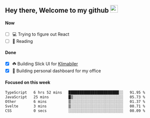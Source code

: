 ## Hey there, Welcome to my github <img src="https://media.giphy.com/media/hvRJCLFzcasrR4ia7z/giphy.gif" width="25px">

#### Now
- [ ] 💻 Trying to figure out React
- [ ] 📕 Reading

#### Done
- [x] ☘️ Building Slick UI for [Klimabiler](https://klimabiler.dk)
- [x] 🚀 Building personal dashboard for my office
 
 #### Focused on this week
<!--START_SECTION:waka-->

```txt
TypeScript   6 hrs 52 mins   ███████████████████████░░   91.95 %
JavaScript   25 mins         █▒░░░░░░░░░░░░░░░░░░░░░░░   05.73 %
Other        6 mins          ▒░░░░░░░░░░░░░░░░░░░░░░░░   01.37 %
Svelte       3 mins          ▒░░░░░░░░░░░░░░░░░░░░░░░░   00.71 %
CSS          0 secs          ░░░░░░░░░░░░░░░░░░░░░░░░░   00.09 %
```

<!--END_SECTION:waka-->

